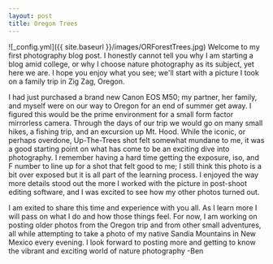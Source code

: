 ```yaml
---
layout: post
title: Oregon Trees
---
```


![_config.yml]({{ site.baseurl }}/images/ORForestTrees.jpg)
Welcome to my first photography blog post. I honestly cannot tell you why I am starting a blog amid college, or why I choose nature photography as its subject, yet here we are. I hope you enjoy what you see; we'll start with a picture I took on a family trip in Zig Zag, Oregon.


I had just purchased a brand new Canon EOS M50; my partner, her family, and myself were on our way to Oregon for an end of summer get away. I figured this would be the prime environment for a small form factor mirrorless camera. Through the days of our trip we would go on many small hikes, a fishing trip, and an excursion up Mt. Hood. While the iconic, or perhaps overdone, Up-The-Trees shot felt somewhat mundane to me, it was a good starting point on what has come to be an exciting dive into photography. I remember having a hard time getting the exposure, iso, and F number to line up for a shot that felt good to me; I still think this photo is a bit over exposed but it is all part of the learning process. I enjoyed the way more details stood out the more I worked with the picture in post-shoot editing software, and I was excited to see how my other photos turned out.

I am exited to share this time and experience with you all. As I learn more I will pass on what I do and how those things feel. For now, I am working on posting older photos from the Oregon trip and from other small adventures, all while attempting to take a photo of my native Sandia Mountains in New Mexico every evening. I look forward to posting more and getting to know the vibrant and exciting world of nature photography
-Ben
